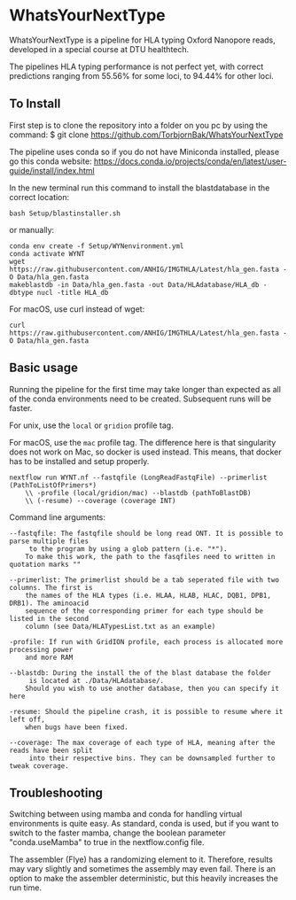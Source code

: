 # WhatsYourNextType
WhatsYourNextType is a pipeline for HLA typing Oxford Nanopore reads, developed in a special
course at DTU healthtech. 

The pipelines HLA typing performance is not perfect yet, with correct predictions ranging from 55.56\% for some loci,
to 94.44\% for other loci.

## To Install

First step is to clone the repository into a folder on you pc by using the command:
$ git clone https://github.com/TorbjornBak/WhatsYourNextType

The pipeline uses conda so if you do not have Miniconda installed, please go this conda website: 
https://docs.conda.io/projects/conda/en/latest/user-guide/install/index.html


In the new terminal run this command to install the blastdatabase in the correct location:
```
bash Setup/blastinstaller.sh
```
or manually:
```
conda env create -f Setup/WYNenvironment.yml
conda activate WYNT
wget https://raw.githubusercontent.com/ANHIG/IMGTHLA/Latest/hla_gen.fasta -O Data/hla_gen.fasta
makeblastdb -in Data/hla_gen.fasta -out Data/HLAdatabase/HLA_db -dbtype nucl -title HLA_db
```
For macOS, use curl instead of wget:
```
curl https://raw.githubusercontent.com/ANHIG/IMGTHLA/Latest/hla_gen.fasta -O Data/hla_gen.fasta
```

## Basic usage
Running the pipeline for the first time may take longer than expected as all of the conda environments need to be created. Subsequent runs will be faster. 

For unix, use the `local` or `gridion` profile tag.

For macOS, use the `mac` profile tag. The difference here is that singularity does not work on Mac, so docker is used instead. This means, that docker has to be installed and setup properly. 

```
nextflow run WYNT.nf --fastqfile (LongReadFastqFile) --primerlist (PathToListOfPrimers*)
    \\ -profile (local/gridion/mac) --blastdb (pathToBlastDB)
    \\ (-resume) --coverage (coverage INT)
```

Command line arguments:
```
--fastqfile: The fastqfile should be long read ONT. It is possible to parse multiple files
     to the program by using a glob pattern (i.e. "*").
    To make this work, the path to the fasqfiles need to written in quotation marks ""

--primerlist: The primerlist should be a tab seperated file with two columns. The first is
    the names of the HLA types (i.e. HLAA, HLAB, HLAC, DQB1, DPB1, DRB1). The aminoacid
    sequence of the corresponding primer for each type should be listed in the second
    column (see Data/HLATypesList.txt as an example)

-profile: If run with GridION profile, each process is allocated more processing power
    and more RAM

--blastdb: During the install the of the blast database the folder
     is located at ./Data/HLAdatabase/.
    Should you wish to use another database, then you can specify it here

-resume: Should the pipeline crash, it is possible to resume where it left off,
    when bugs have been fixed. 

--coverage: The max coverage of each type of HLA, meaning after the reads have been split
     into their respective bins. They can be downsampled further to tweak coverage. 
```

## Troubleshooting
Switching between using mamba and conda for handling virtual environments is quite easy. 
As standard, conda is used, but if you want to switch to the faster mamba, 
change the boolean parameter "conda.useMamba" to true in the nextflow.config file.

The assembler (Flye) has a randomizing element to it. Therefore, results may vary slightly and sometimes the assembly may even fail. 
There is an option to make the assembler deterministic, but this heavily increases the run time. 

